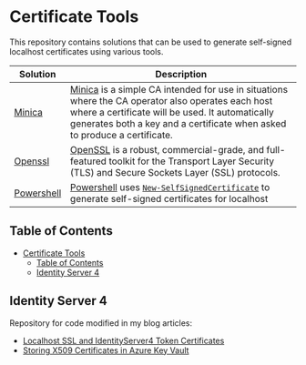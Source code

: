 
# Certificate Tools

This repository contains solutions that can be used to generate self-signed localhost certificates using various tools.

| Solution    | Description     |
| ----------- | --------------- |
| [Minica](./minica) | [Minica](https://github.com/jsha/minica) is a simple CA intended for use in situations where the CA operator also operates each host where a certificate will be used. It automatically generates both a key and a certificate when asked to produce a certificate. |
| [Openssl](./openssl) | [OpenSSL](https://www.openssl.org/) is a robust, commercial-grade, and full-featured toolkit for the Transport Layer Security (TLS) and Secure Sockets Layer (SSL) protocols.    |
| [Powershell](./native/ps) | [Powershell](https://docs.microsoft.com/en-us/powershell/) uses [`New-SelfSignedCertificate`](https://docs.microsoft.com/en-us/powershell/module/pkiclient/new-selfsignedcertificate?view=win10-ps) to generate self-signed certificates for localhost |

## Table of Contents

- [Certificate Tools](#certificate-tools)
  - [Table of Contents](#table-of-contents)
  - [Identity Server 4](#identity-server-4)

## Identity Server 4

Repository for code modified in my blog articles:

- [Localhost SSL and IdentityServer4 Token Certificates](https://mcguirev10.com/2018/01/04/localhost-ssl-identityserver-certificates.html)
- [Storing X509 Certificates in Azure Key Vault](https://mcguirev10.com/2018/01/10/storing-certificates-azure-keyvault.html)
